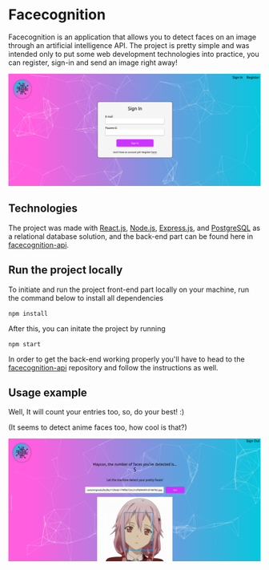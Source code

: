 # Facecognition

Facecognition is an application that allows you to detect faces on an image through an artificial intelligence API. The project is pretty simple and was intended only to put some web development technologies into practice, you can register, sign-in and send an image right away!

<img src='images/home_screenshot.png' width=800px>

## Technologies

The project was made with [React.js](https://reactjs.org/), [Node.js](https://nodejs.org/en/), [Express.js](https://expressjs.com/), and [PostgreSQL](https://www.postgresql.org/) as a relational database solution, and the back-end part can be found here in [facecognition-api](https://github.com/mdibian/facecognition-api).

## Run the project locally

To initiate and run the project front-end part locally on your machine, run the command below to install all dependencies
 ```
 npm install
 ``` 
 
After this, you can initate the project by running
 ```
 npm start
 ```
 
In order to get the back-end working properly you'll have to head to the [facecognition-api](https://github.com/mdibian/facecognition-api) repository and follow the instructions as well.

## Usage example

Well, It will count your entries too, so, do your best! :)

(It seems to detect anime faces too, how cool is that?)

<img src='images/detect_screenshot.png' width=800px>
